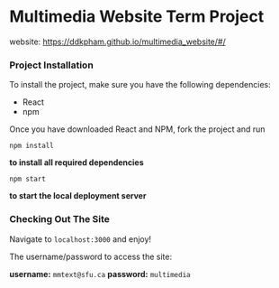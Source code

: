 # Multimedia Website Term Project

website: https://ddkpham.github.io/multimedia_website/#/

### Project Installation

To install the project, make sure you have the following dependencies:

- React
- npm

Once you have downloaded React and NPM, fork the project and run 
```
npm install
```
**to install all required dependencies** 
```
npm start
```
**to start the local deployment server**


### Checking Out The Site

Navigate to `localhost:3000` and enjoy! 

The username/password to access the site: 

**username:** `mmtext@sfu.ca` **password:** `multimedia` 
